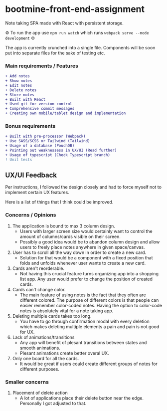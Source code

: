 # bootmine-front-end-assignment

Note taking SPA made with React with persistent storage.

⚙️ To run the app use ```npm run watch``` which runs ```webpack serve --mode development``` ⚙️

The app is currently crunched into a single file. Components will be soon put into separate files for the sake of testing etc.

### Main requirements / Features
```diff
+ Add notes
+ Show notes
+ Edit notes
+ Delete notes
+ Store notes
+ Built with React
+ Used git for version control
+ Comprehensive commit messages
+ Creating own mobile/tablet design and implementation
```

### Bonus requirements
```diff
+ Built with pre-processor (Webpack)
+ Use SASS/SCSS or Tailwind (Tailwind)
+ Usage of a database (PouchDB)
+ Pointing out weaknessess in UX/UI (Read further)
+ Usage of typescript (Check Typescript branch)
! Unit tests
```

## UX/UI Feedback
  Per instructions, I followed the design closely and had to force myself not to implement certain UX features.
  
  Here is a list of things that I think could be improved.
### Concerns / Opinions
1. The application is bound to max 3 column design.
    * Users with larger screen size would certainly want to  control the amount of columns/cards visible on their screen.
    * Possibly a good idea would be to abandon column design and allow users to freely place notes anywhere in given space/canvas.
2. User has to scroll all the way down in order to create a new card.
    * Solution for that would be a component with a fixed position that folds and unfolds whenever user wants to create a new card.
3. Cards aren't reorderable.
    * Not having this crucial feature turns organizing app into a shopping list app. Any user would prefer to change the position of created cards.
4. Cards can't change color.
    * The main feature of using notes is the fact that they often are different colored. The purpose of different colors is that people can easier remember color-coded notes. Having the option to color-code notes is absolutely vital for a note taking app.
5. Deleting multiple cards takes too long.
    * You have to go through confirmation modal with every deletion which makes deleting multiple elements a pain and pain is not good for UX.
6. Lack of animations/transitions
    * Any app will benefit of plesant transitions between states and smooth animations.
    * Plesant animations create better overal UX.
7. Only one board for all the cards.
    * It would be great if users could create different groups of notes for different purposes.

### Smaller concerns
1. Placement of delete action
    * A lot of applications place their delete button near the edge. Personally I got adjusted to that.
